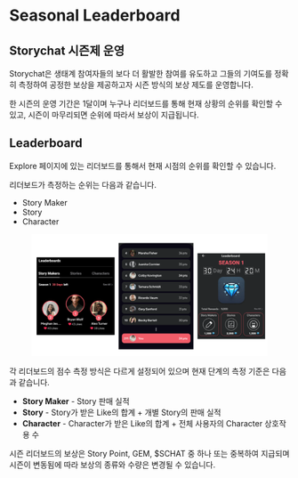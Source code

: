 # Seasonal Leaderboard

## Storychat 시즌제 운영

Storychat은 생태계 참여자들의 보다 더 활발한 참여를 유도하고 그들의 기여도를 정확히 측정하여 공정한 보상을 제공하고자 시즌 방식의 보상 제도를 운영합니다.

한 시즌의 운영 기간은 1달이며 누구나 리더보드를 통해 현재 상황의 순위를 확인할 수 있고, 시즌이 마무리되면 순위에 따라서 보상이 지급됩니다.&#x20;



## Leaderboard

Explore 페이지에 있는 리더보드를 통해서 현재 시점의 순위를 확인할 수 있습니다.

리더보드가 측정하는 순위는 다음과 같습니다.

* Story Maker
* Story
* Character

<figure><img src="../../.gitbook/assets/image (17) (1).png" alt=""><figcaption></figcaption></figure>

각 리더보드의 점수 측정 방식은 다르게 설정되어 있으며 현재 단계의 측정 기준은 다음과 같습니다.

* **Story Maker** -  Story 판매 실적
* **Story** -  Story가 받은 Like의 합계 + 개별 Story의 판매 실적
* **Character** -  Character가 받은 Like의 합계 + 전체 사용자의 Character 상호작용 수

시즌 리더보드의 보상은 Story Point, GEM, $SCHAT 중 하나 또는 중복하여 지급되며 시즌이 변동됨에 따라 보상의 종류와 수량은 변경될 수 있습니다.&#x20;
